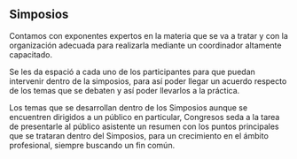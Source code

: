 Simposios
---------

Contamos con exponentes expertos en la materia que se va a tratar y con la organización adecuada para realizarla mediante un coordinador altamente capacitado.

Se les da espació a cada uno de los participantes para que puedan intervenir dentro de la simposios, para así poder llegar un acuerdo respecto de los temas que se debaten y así poder llevarlos a la práctica.

Los temas que se desarrollan dentro de los Simposios aunque se encuentren dirigidos a un público en particular, Congresos seda a la tarea de presentarle al público asistente un resumen con los puntos principales que se trataran dentro del Simposios, para un crecimiento en el ámbito profesional, siempre buscando un fin común.
